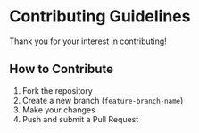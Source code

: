 # Contributing Guidelines

Thank you for your interest in contributing!

## How to Contribute

1. Fork the repository
2. Create a new branch (`feature-branch-name`)
3. Make your changes
4. Push and submit a Pull Request
